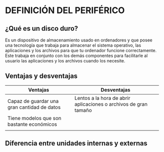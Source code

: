# DEFINICIÓN DEL PERIFÉRICO

## ¿Qué es un disco duro?
Es un dispositivo de almacenamiento usado en ordenadores y que posee una tecnología que trabaja para almacenar el sistema operativo, las aplicaciones y los archivos para que tu ordenador funcione correctamente. Este trabaja en conjunto con los demás componentes para facilitarle al usuario las aplicaciones y los archivos cuando los necesite.

## Ventajas y desventajas
| Ventajas    | Desventajas  |
|-----------|-----------|
| Capaz de guardar una gran cantidad de datos | Lentos a la hora de abrir aplicaciones o archivos de gran tamaño |
| Tiene modelos que son bastante económicos |      |
|  |  |


## Diferencia entre unidades internas y externas
